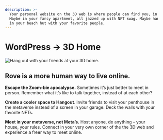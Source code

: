 ```yaml
---
description: >-
  Your personal website on the 3D web is where people can find you, in person.
  Maybe in your fancy apartment, all jazzed up with NFT swag. Maybe hanging out
  in your beach hut with your favorite people.
---
```


# WordPress → 3D Home

![Hang out with your friends at your 3D home.](<../.gitbook/assets/Home\_01 (1) (1).png>)

## Rove is a more human way to live online.

**Escape the Zoom-bie apocalypse.** Sometimes it’s just better to meet in person. Remember what it’s like to talk together, instead of at each other?

**Create a cooler space to Hangout**. Invite friends to visit your penthouse in the metaverse instead of a screen in your garage. Deck the walls with your favorite NFTs.

**Meet in your metaverse, not Meta’s.** Host anyone, do anything – your house, your rules. Connect in your very own corner of the the 3D web and experience a freer way to meet online.

